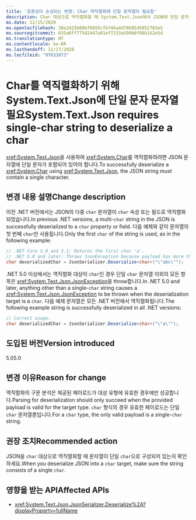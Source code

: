 ```yaml
---
title: '호환성이 손상되는 변경: Char 역직렬화에 단일 문자열이 필요함'
description: Char 대상으로 역직렬화할 때 System.Text.Json에서 JSON에 단일 문자 문자열이 필요한 .NET 5.0의 호환성이 손상되는 변경에 대해 알아봅니다.
ms.date: 12/15/2020
ms.openlocfilehash: 39a2d25b00bf8855cfbf46a4d78b8545052703e5
ms.sourcegitcommit: 635a0ff775d2447a81ef7233a599b8f88b162e5d
ms.translationtype: HT
ms.contentlocale: ko-KR
ms.lasthandoff: 12/17/2020
ms.locfileid: "97633873"
---
```

# <a name="systemtextjson-requires-single-char-string-to-deserialize-a-char"></a><span data-ttu-id="528a9-103">Char를 역직렬화하기 위해 System.Text.Json에 단일 문자 문자열 필요</span><span class="sxs-lookup"><span data-stu-id="528a9-103">System.Text.Json requires single-char string to deserialize a char</span></span>

<span data-ttu-id="528a9-104"><xref:System.Text.Json>을 사용하여 <xref:System.Char>를 역직렬화하려면 JSON 문자열에 단일 문자가 포함되어 있어야 합니다.</span><span class="sxs-lookup"><span data-stu-id="528a9-104">To successfully deserialize a <xref:System.Char> using <xref:System.Text.Json>, the JSON string must contain a single character.</span></span>

## <a name="change-description"></a><span data-ttu-id="528a9-105">변경 내용 설명</span><span class="sxs-lookup"><span data-stu-id="528a9-105">Change description</span></span>

<span data-ttu-id="528a9-106">이전 .NET 버전에서는 JSON의 다중 `char` 문자열이 `char` 속성 또는 필드로 역직렬화되었습니다.</span><span class="sxs-lookup"><span data-stu-id="528a9-106">In previous .NET versions, a multi-`char` string in the JSON is successfully deserialized to a `char` property or field.</span></span> <span data-ttu-id="528a9-107">다음 예제와 같이 문자열의 첫 번째 `char`만 사용됩니다.</span><span class="sxs-lookup"><span data-stu-id="528a9-107">Only the first `char` of the string is used, as in the following example:</span></span>

```csharp
// .NET Core 3.0 and 3.1: Returns the first char 'a'.
// .NET 5.0 and later: Throws JsonException because payload has more than one char.
char deserializedChar = JsonSerializer.Deserialize<char>("\"abc\"");
```

<span data-ttu-id="528a9-108">.NET 5.0 이상에서는 역직렬화 대상이 `char`인 경우 단일 `char` 문자열 이외의 모든 항목은 <xref:System.Text.Json.JsonException>을 throw합니다.</span><span class="sxs-lookup"><span data-stu-id="528a9-108">In .NET 5.0 and later, anything other than a single-`char` string causes a <xref:System.Text.Json.JsonException> to be thrown when the deserialization target is a `char`.</span></span> <span data-ttu-id="528a9-109">다음 예제 문자열은 모든 .NET 버전에서 역직렬화됩니다.</span><span class="sxs-lookup"><span data-stu-id="528a9-109">The following example string is successfully deserialized in all .NET versions:</span></span>

```csharp
// Correct usage.
char deserializedChar = JsonSerializer.Deserialize<char>("\"a\"");
```

## <a name="version-introduced"></a><span data-ttu-id="528a9-110">도입된 버전</span><span class="sxs-lookup"><span data-stu-id="528a9-110">Version introduced</span></span>

<span data-ttu-id="528a9-111">5.0</span><span class="sxs-lookup"><span data-stu-id="528a9-111">5.0</span></span>

## <a name="reason-for-change"></a><span data-ttu-id="528a9-112">변경 이유</span><span class="sxs-lookup"><span data-stu-id="528a9-112">Reason for change</span></span>

<span data-ttu-id="528a9-113">역직렬화의 구문 분석은 제공된 페이로드가 대상 유형에 유효한 경우에만 성공합니다.</span><span class="sxs-lookup"><span data-stu-id="528a9-113">Parsing for deserialization should only succeed when the provided payload is valid for the target type.</span></span> <span data-ttu-id="528a9-114">`char` 형식의 경우 유효한 페이로드는 단일 `char` 문자열뿐입니다.</span><span class="sxs-lookup"><span data-stu-id="528a9-114">For a `char` type, the only valid payload is a single-`char` string.</span></span>

## <a name="recommended-action"></a><span data-ttu-id="528a9-115">권장 조치</span><span class="sxs-lookup"><span data-stu-id="528a9-115">Recommended action</span></span>

<span data-ttu-id="528a9-116">JSON을 `char` 대상으로 역직렬화할 때 문자열이 단일 `char`으로 구성되어 있는지 확인하세요.</span><span class="sxs-lookup"><span data-stu-id="528a9-116">When you deserialize JSON into a `char` target, make sure the string consists of a single `char`.</span></span>

## <a name="affected-apis"></a><span data-ttu-id="528a9-117">영향을 받는 API</span><span class="sxs-lookup"><span data-stu-id="528a9-117">Affected APIs</span></span>

- <xref:System.Text.Json.JsonSerializer.Deserialize%2A?displayProperty=fullName>

<!--

### Affected APIs

- `Overload:System.Text.Json.JsonSerializer.Deserialize`

### Category

Serialization

-->
